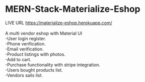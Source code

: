 # MERN-Stack-Materialize-Eshop
LIVE URL https://materialize-eshop.herokuapp.com/</br></br>
A multi vendor eshop with Material UI</br>
-User login register.</br>
-Phone verification.</br>
-Email verification.</br>
-Product listings with photos.</br>
-Add to cart.</br>
-Purchase functionality with stripe integration.</br>
-Users bought products list.</br>
-Vendors sails list.</br>
